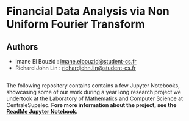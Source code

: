 # Financial Data Analysis via Non Uniform Fourier Transform
## Authors 
* Imane El Bouzid : imane.elbouzid@student-cs.fr
* Richard John Lin : richardjohn.lin@student-cs.fr <br>
##
The following repositery contains contains a few Jupyter Notebooks, showcasing some of our work during a year long research project we undertook at the Laboratory of Mathematics and Computer Science at CentraleSupelec. 
**Fore more information about the project, see the [ReadMe Jupyter Notebook](https://github.com/imane-elb/fourier-covariance-estimator/blob/main/ReadMe.ipynb).**
